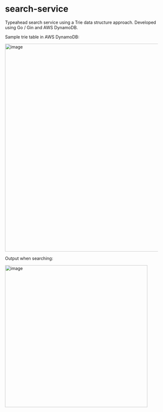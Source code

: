 # search-service

Typeahead search service using a Trie data structure approach. Developed using Go / Gin and AWS DynamoDB.

Sample trie table in AWS DynamoDB:

<img width="686" alt="image" src="https://github.com/user-attachments/assets/2478c40a-3494-4efd-854e-91ca6aaf12b7">

Output when searching:

<img width="469" alt="image" src="https://github.com/user-attachments/assets/68626b86-a58f-4919-b2ff-40f453415903">
